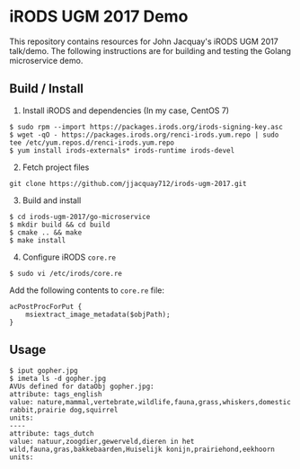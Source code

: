 # iRODS UGM 2017 Demo

This repository contains resources for John Jacquay's iRODS UGM 2017 talk/demo. The following instructions are for building and testing the Golang microservice demo.

## Build / Install

1. Install iRODS and dependencies (In my case, CentOS 7)
```
$ sudo rpm --import https://packages.irods.org/irods-signing-key.asc
$ wget -qO - https://packages.irods.org/renci-irods.yum.repo | sudo tee /etc/yum.repos.d/renci-irods.yum.repo
$ yum install irods-externals* irods-runtime irods-devel
```

2. Fetch project files
```
git clone https://github.com/jjacquay712/irods-ugm-2017.git
```

3. Build and install
```
$ cd irods-ugm-2017/go-microservice
$ mkdir build && cd build
$ cmake .. && make
$ make install
```

4. Configure iRODS `core.re`
```
$ sudo vi /etc/irods/core.re
```

Add the following contents to `core.re` file:
```
acPostProcForPut {
	msiextract_image_metadata($objPath);
}
```

## Usage

```
$ iput gopher.jpg
$ imeta ls -d gopher.jpg
AVUs defined for dataObj gopher.jpg:
attribute: tags_english
value: nature,mammal,vertebrate,wildlife,fauna,grass,whiskers,domestic rabbit,prairie dog,squirrel
units: 
----
attribute: tags_dutch
value: natuur,zoogdier,gewerveld,dieren in het wild,fauna,gras,bakkebaarden,Huiselijk konijn,prairiehond,eekhoorn
units: 
```
